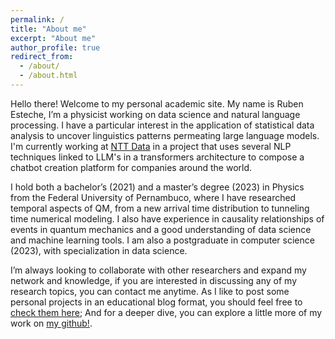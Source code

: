 ```yaml
---
permalink: /
title: "About me"
excerpt: "About me"
author_profile: true
redirect_from: 
  - /about/
  - /about.html
---
```




Hello there! Welcome to my personal academic site. My name is Ruben Esteche, I’m a physicist working on data science and natural language processing. I have a particular interest in the application of statistical data analysis to uncover linguistics patterns permeating large language models. I'm currently working at [NTT Data](https://br.nttdata.com/) in a project that uses several NLP techniques linked to LLM's in a transformers architecture to compose a chatbot creation platform for companies around the world.


I hold both a bachelor’s (2021) and a master’s degree (2023) in Physics from the Federal University of Pernambuco, where I have researched temporal aspects of QM, from a new arrival time distribution to tunneling time numerical modeling. I also have experience in causality relationships of events in quantum mechanics and a good understanding of data science and machine learning tools. I am also a postgraduate in computer science (2023), with specialization in data science.


I’m always looking to collaborate with other researchers and expand my network and knowledge, if you are interested in discussing any of my research topics, you can contact me anytime. As I like to post some personal projects in an educational blog format, you should feel free to [check them here](https://resteche.github.io/REsteche_blog/); And for a deeper dive, you can explore a little more of my work on [my github!](https://github.com/REsteche).
